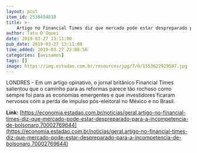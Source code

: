 ```yaml
---
layout: post
item_id: 2538494018
title: >-
    Artigo no Financial Times diz que mercado pode estar despreparado para a incompetência de Bolsonaro
author: Tatu D'Oquei
date: 2019-03-27 13:11:00
pub_date: 2019-03-27 13:11:00
time_added: 2019-03-27 22:08:56
categories: [avisamos]
tags: []
image: https://img.estadao.com.br/resources/jpg/7/0/1553622929507.jpg
---
```


LONDRES - Em um artigo opinativo, o jornal britânico Financial Times salientou que o caminho para as reformas parece tão rochoso como sempre foi para as economias emergentes e que investidores ficaram nervosos com a perda de impulso pós-eleitoral no México e no Brasil.

**Link:** [https://economia.estadao.com.br/noticias/geral,artigo-no-financial-times-diz-que-mercado-pode-estar-despreparado-para-a-incompetencia-de-bolsonaro,70002769644](https://economia.estadao.com.br/noticias/geral,artigo-no-financial-times-diz-que-mercado-pode-estar-despreparado-para-a-incompetencia-de-bolsonaro,70002769644)

